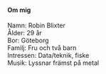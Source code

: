 #### Om mig

Namn: Robin Blixter<br>
Ålder: 29 år<br>
Bor: Göteborg<br>
Familj: Fru och två barn<br>
Intressen: Data/teknik, fiske<br>
Musik: Lyssnar främst på metal
